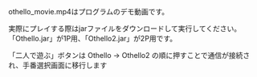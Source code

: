 othello_movie.mp4はプログラムのデモ動画です。

実際にプレイする際はjarファイルをダウンロードして実行してください。
「Othello.jar」が1P用、「Othello2.jar」が2P用です。

「二人で遊ぶ」ボタンは Othello → Othello2 の順に押すことで通信が接続され、手番選択画面に移行します
